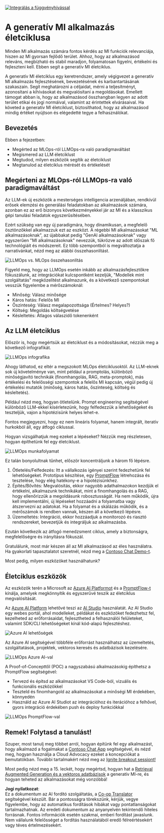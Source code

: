 <!--
CO_OP_TRANSLATOR_METADATA:
{
  "original_hash": "27a5347a5022d5ef0a72ab029b03526a",
  "translation_date": "2025-07-09T15:57:35+00:00",
  "source_file": "14-the-generative-ai-application-lifecycle/README.md",
  "language_code": "hu"
}
-->
[![Integrálás a függvényhívással](../../../translated_images/14-lesson-banner.066d74a31727ac121eeac06376a068a397d8e335281e63ce94130d11f516e46b.hu.png)](https://aka.ms/gen-ai-lesson14-gh?WT.mc_id=academic-105485-koreyst)

# A generatív MI alkalmazás életciklusa

Minden MI alkalmazás számára fontos kérdés az MI funkciók relevanciája, hiszen az MI gyorsan fejlődő terület. Ahhoz, hogy az alkalmazásod releváns, megbízható és stabil maradjon, folyamatosan figyelni, értékelni és fejleszteni kell. Ebben segít a generatív MI életciklus.

A generatív MI életciklus egy keretrendszer, amely végigvezet a generatív MI alkalmazás fejlesztésének, bevezetésének és karbantartásának szakaszain. Segít meghatározni a céljaidat, mérni a teljesítményt, azonosítani a kihívásokat és megvalósítani a megoldásokat. Emellett támogat abban is, hogy az alkalmazásod összhangban legyen az adott terület etikai és jogi normáival, valamint az érintettek elvárásaival. Ha követed a generatív MI életciklust, biztosíthatod, hogy az alkalmazásod mindig értéket nyújtson és elégedetté tegye a felhasználókat.

## Bevezetés

Ebben a fejezetben:

- Megérted az MLOps-ról LLMOps-ra való paradigmaváltást
- Megismered az LLM életciklust
- Megtudod, milyen eszközök segítik az életciklust
- Megtanulod az életciklus mérését és értékelését

## Megérteni az MLOps-ról LLMOps-ra való paradigmaváltást

Az LLM-ek új eszközök a mesterséges intelligencia arzenáljában, rendkívül erősek elemzési és generálási feladatokban az alkalmazások számára, azonban ez az erő bizonyos következményekkel jár az MI és a klasszikus gépi tanulási feladatok egyszerűsítésében.

Ezért szükség van egy új paradigmára, hogy dinamikusan, a megfelelő ösztönzőkkel alkalmazzuk ezt az eszközt. A régebbi MI alkalmazásokat "ML alkalmazásoknak", az újabbakat pedig "GenAI alkalmazásoknak" vagy egyszerűen "MI alkalmazásoknak" nevezzük, tükrözve az adott időszak fő technológiáit és módszereit. Ez több szempontból is megváltoztatja a narratívánkat, nézd meg az alábbi összehasonlítást.

![LLMOps vs. MLOps összehasonlítás](../../../translated_images/01-llmops-shift.29bc933cb3bb0080a562e1655c0c719b71a72c3be6252d5c564b7f598987e602.hu.png)

Figyeld meg, hogy az LLMOps esetén inkább az alkalmazásfejlesztőkre fókuszálunk, az integrációkat kulcspontként kezeljük, "Modellek mint szolgáltatás" megközelítést alkalmazunk, és a következő szempontokat vesszük figyelembe a mérőszámoknál:

- Minőség: Válasz minősége
- Káros hatás: Felelős MI
- Őszinteség: Válasz megalapozottsága (Értelmes? Helyes?)
- Költség: Megoldás költségvetése
- Késleltetés: Átlagos válaszidő tokenenként

## Az LLM életciklus

Először is, hogy megértsük az életciklust és a módosításokat, nézzük meg a következő infografikát.

![LLMOps infografika](../../../translated_images/02-llmops.70a942ead05a7645db740f68727d90160cb438ab71f0fb20548bc7fe5cad83ff.hu.png)

Ahogy láthatod, ez eltér a megszokott MLOps életciklusoktól. Az LLM-eknek sok új követelménye van, mint például a promptolás, különböző minőségjavító technikák (finomhangolás, RAG, meta-promptok), más értékelési és felelősségi szempontok a felelős MI kapcsán, végül pedig új értékelési mutatók (minőség, káros hatás, őszinteség, költség és késleltetés).

Például nézd meg, hogyan ötletelünk. Prompt engineering segítségével különböző LLM-ekkel kísérletezünk, hogy felfedezzük a lehetőségeket és teszteljük, vajon a hipotézisünk helyes lehet-e.

Fontos megjegyezni, hogy ez nem lineáris folyamat, hanem integrált, iteratív hurkokból áll, egy átfogó ciklussal.

Hogyan vizsgálhatjuk meg ezeket a lépéseket? Nézzük meg részletesen, hogyan építhetünk fel egy életciklust.

![LLMOps munkafolyamat](../../../translated_images/03-llm-stage-flows.3a1e1c401235a6cfa886ed6ba04aa52a096a545e1bc44fa54d7d5983a7201892.hu.png)

Ez talán bonyolultnak tűnhet, először koncentráljunk a három fő lépésre.

1. Ötletelés/Felfedezés: Itt a vállalkozás igényei szerint fedezhetünk fel lehetőségeket. Prototípus készítése, egy [PromptFlow](https://microsoft.github.io/promptflow/index.html?WT.mc_id=academic-105485-koreyst) létrehozása és tesztelése, hogy elég hatékony-e a hipotézisünkhez.
1. Építés/Bővítés: Megvalósítás, ekkor nagyobb adathalmazokon kezdjük el értékelni, alkalmazunk technikákat, mint a finomhangolás és a RAG, hogy ellenőrizzük a megoldásunk robosztusságát. Ha nem működik, újra kell implementálni, új lépéseket hozzáadni a folyamatba vagy átszervezni az adatokat. Ha a folyamat és a skálázás működik, és a mérőszámok is rendben vannak, készen áll a következő lépésre.
1. Üzemeltetés: Integráció, ekkor hozzáadjuk a monitorozó és riasztó rendszereket, bevezetjük és integráljuk az alkalmazásba.

Ezután következik az átfogó menedzsment ciklus, amely a biztonságra, megfelelőségre és irányításra fókuszál.

Gratulálunk, most már készen áll az MI alkalmazásod az éles használatra. Ha gyakorlati tapasztalatot szeretnél, nézd meg a [Contoso Chat Demo-t](https://nitya.github.io/contoso-chat/?WT.mc_id=academic-105485-koreys).

Most pedig, milyen eszközöket használhatunk?

## Életciklus eszközök

Az eszközök terén a Microsoft az [Azure AI Platformot](https://azure.microsoft.com/solutions/ai/?WT.mc_id=academic-105485-koreys) és a [PromptFlow-t](https://microsoft.github.io/promptflow/index.html?WT.mc_id=academic-105485-koreyst) kínálja, amelyek megkönnyítik és egyszerűvé teszik az életciklus megvalósítását.

Az [Azure AI Platform](https://azure.microsoft.com/solutions/ai/?WT.mc_id=academic-105485-koreys) lehetővé teszi az [AI Studio](https://ai.azure.com/?WT.mc_id=academic-105485-koreys) használatát. Az AI Studio egy webes portál, ahol modelleket, példákat és eszközöket fedezhetsz fel, kezelheted az erőforrásaidat, fejlesztheted a felhasználói felületeket, valamint SDK/CLI lehetőségeket kínál kód-alapú fejlesztéshez.

![Azure AI lehetőségek](../../../translated_images/04-azure-ai-platform.80203baf03a12fa8b166e194928f057074843d1955177baf0f5b53d50d7b6153.hu.png)

Az Azure AI segítségével többféle erőforrást használhatsz az üzemeltetés, szolgáltatások, projektek, vektoros keresés és adatbázisok kezelésére.

![LLMOps Azure AI-val](../../../translated_images/05-llm-azure-ai-prompt.a5ce85cdbb494bdf95420668e3464aae70d8b22275a744254e941dd5e73ae0d2.hu.png)

A Proof-of-Concepttől (POC) a nagyszabású alkalmazásokig építhetsz a PromptFlow segítségével:

- Tervezd és építsd az alkalmazásokat VS Code-ból, vizuális és funkcionális eszközökkel
- Teszteld és finomhangold az alkalmazásokat a minőségi MI érdekében, könnyedén
- Használd az Azure AI Studiot az integrációhoz és iterációhoz a felhővel, gyors integráció érdekében push és deploy funkciókkal

![LLMOps PromptFlow-val](../../../translated_images/06-llm-promptflow.a183eba07a3a7fdf4aa74db92a318b8cbbf4a608671f6b166216358d3203d8d4.hu.png)

## Remek! Folytasd a tanulást!

Szuper, most tanulj meg többet arról, hogyan építünk fel egy alkalmazást, hogy alkalmazd a fogalmakat a [Contoso Chat App](https://nitya.github.io/contoso-chat/?WT.mc_id=academic-105485-koreyst) segítségével, és nézd meg, hogyan használja a Cloud Advocacy ezeket a koncepciókat a bemutatókban. További tartalmakért nézd meg az [Ignite breakout sessiont!](https://www.youtube.com/watch?v=DdOylyrTOWg)

Most pedig nézd meg a 15. leckét, hogy megértsd, hogyan hat a [Retrieval Augmented Generation és a vektoros adatbázisok](../15-rag-and-vector-databases/README.md?WT.mc_id=academic-105485-koreyst) a generatív MI-re, és hogyan teheted az alkalmazásokat még vonzóbbá!

**Jogi nyilatkozat**:  
Ez a dokumentum az AI fordító szolgáltatás, a [Co-op Translator](https://github.com/Azure/co-op-translator) segítségével készült. Bár a pontosságra törekszünk, kérjük, vegye figyelembe, hogy az automatikus fordítások hibákat vagy pontatlanságokat tartalmazhatnak. Az eredeti dokumentum az anyanyelvén tekintendő hiteles forrásnak. Fontos információk esetén szakmai, emberi fordítást javaslunk. Nem vállalunk felelősséget a fordítás használatából eredő félreértésekért vagy téves értelmezésekért.